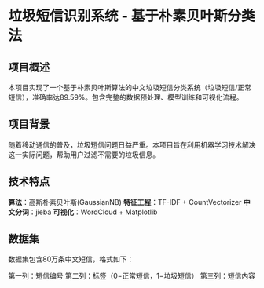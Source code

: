 # 垃圾短信识别系统 - 基于朴素贝叶斯分类法

## 项目概述
本项目实现了一个基于朴素贝叶斯算法的中文垃圾短信分类系统（垃圾短信/正常短信），准确率达89.59%。包含完整的数据预处理、模型训练和可视化流程。

## 项目背景
随着移动通信的普及，垃圾短信问题日益严重。本项目旨在利用机器学习技术解决这一实际问题，帮助用户过滤不需要的垃圾信息。

## 技术特点
  **算法**：高斯朴素贝叶斯(GaussianNB)
  **特征工程**：TF-IDF + CountVectorizer
  **中文分词**：jieba
  **可视化**：WordCloud + Matplotlib

## 数据集
数据集包含80万条中文短信，格式如下：

第一列：短信编号
第二列：标签（0=正常短信，1=垃圾短信）
第三列：短信内容
